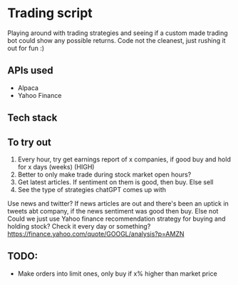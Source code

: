 # Trading script
Playing around with trading strategies and seeing if a custom made trading bot could show any possible returns.
Code not the cleanest, just rushing it out for fun :)

## APIs used
- Alpaca 
- Yahoo Finance 

## Tech stack

## To try out 
1. Every hour, try get earnings report of x companies, if good buy and hold for x days (weeks) (HIGH)
2. Better to only make trade during stock market open hours?
2. Get latest articles. If sentiment on them is good, then buy. Else sell 
3. See the type of strategies chatGPT comes up with

Use news and twitter? If news articles are out and there's been an uptick in tweets abt company, if the news sentiment was good then buy. Else not
Could we just use Yahoo finance recommendation strategy for buying and holding stock?
Check it every day or something?
https://finance.yahoo.com/quote/GOOGL/analysis?p=AMZN

## TODO:
- Make orders into limit ones, only buy if x% higher than market price
